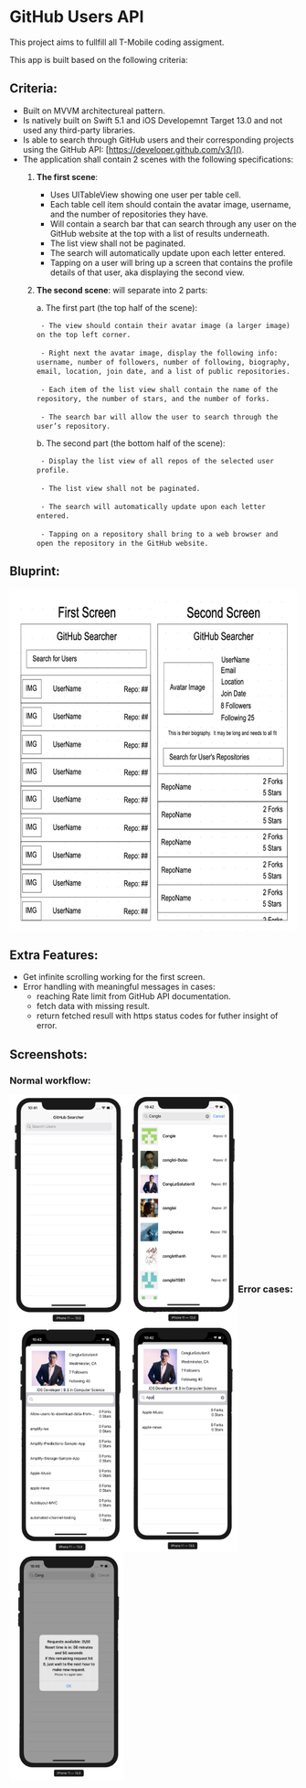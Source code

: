 # GitHub Users API
This project aims to fullfill all T-Mobile coding assigment.

This app is built based on the following criteria:  

## Criteria: 
- Built on MVVM architectureal pattern.
- Is natively built on Swift 5.1 and iOS Developemnt Target 13.0 and not used any third-party libraries.
- Is able to search through GitHub users and their corresponding projects using the GitHub API: [https://developer.github.com/v3/](). 
- The application shall contain 2 scenes with the following specifications: 
	1. **The first scene**: 
		- Uses UITableView showing one user per table cell.
		- Each table cell item should contain the avatar image, username, and the number of repositories they have. 
		- Will contain a search bar that can search through any user on the GitHub website at the top with a list of results underneath.
		- The list view shall not be paginated.
		- The search will automatically update upon each letter entered.
		- Tapping on a user will bring up a screen that contains the profile details of that user, aka displaying the second view.
	
	2. **The second scene**: will separate into 2 parts: 
	
		a. The first part (the top half of the scene): 
		
			- The view should contain their avatar image (a larger image) on the top left corner.

			- Right next the avatar image, display the following info: username, number of followers, number of following, biography, email, location, join date, and a list of public repositories.

			- Each item of the list view shall contain the name of the repository, the number of stars, and the number of forks.
			
			- The search bar will allow the user to search through the user’s repository. 

		b. The second part (the bottom half of the scene): 
		
			- Display the list view of all repos of the selected user profile.
			
			- The list view shall not be paginated.
			
			- The search will automatically update upon each letter entered.
			
			- Tapping on a repository shall bring to a web browser and open the repository in the GitHub website.
## Bluprint:

<img align="center" src="Screenshots/Blueprint.png" width="600" height="600" title="Blueprint">
		
## Extra Features:
- Get infinite scrolling working for the first screen.
- Error handling with meaningful messages in cases: 
	- reaching Rate limit from GitHub API documentation.
	- fetch data with missing result.
	- return fetched resull with https status codes for futher insight of error.

## Screenshots: 
### Normal workflow: 
<img align="left" src="Screenshots/Screenshots-1.png" width="200" height="400" title="Screenshots-1">
<img align="left" src="Screenshots/Screenshots-2.png" width="200" height="400" title="Screenshots-2">
<img align="left" src="Screenshots/Screenshots-3.png" width="200" height="400" title="Screenshots-3">
<img align="left" src="Screenshots/Screenshots-4.png" width="200" height="400" title="Screenshots-4">
<br/>
<br/>
<br/>
<br/>
<br/>
<br/>
<br/>
<br/>
<br/>
<br/>
<br/>
<br/>
<br/>
<br/>
<br/>
<br/>
<br/>
<br/>

### Error cases: 
<img align="left" src="Screenshots/Screenshots-5.png" width="200" height="400" title="Screenshots-5">






